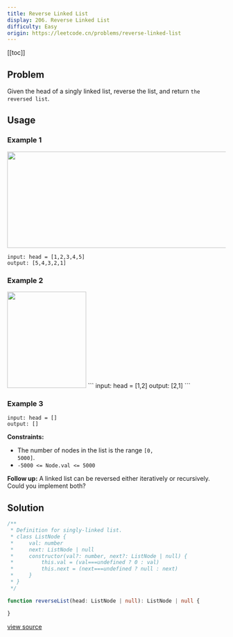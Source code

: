 ```yaml
---
title: Reverse Linked List
display: 206. Reverse Linked List
difficulty: Easy
origin: https://leetcode.cn/problems/reverse-linked-list
---
```


[[toc]]

## Problem

Given the head of a singly linked list, reverse the list, and return `the reversed list`.

## Usage

### Example 1

<img alt="" src="https://assets.leetcode.com/uploads/2021/02/19/rev1ex1.jpg" style="width: 542px; height: 222px;" />

```
input: head = [1,2,3,4,5]
output: [5,4,3,2,1]
```

### Example 2
<img alt="" src="https://assets.leetcode.com/uploads/2021/02/19/rev1ex2.jpg" style="width: 182px; height: 222px;" />
```
input: head = [1,2]
output: [2,1]
```

### Example 3

```
input: head = []
output: []
```


**Constraints:**

- The number of nodes in the list is the range <code>[0, 5000]</code>.
- <code>-5000 &lt;= Node.val &lt;= 5000</code>


**Follow up:** A linked list can be reversed either iteratively or recursively. Could you implement both?


## Solution

```ts
/**
 * Definition for singly-linked list.
 * class ListNode {
 *     val: number
 *     next: ListNode | null
 *     constructor(val?: number, next?: ListNode | null) {
 *         this.val = (val===undefined ? 0 : val)
 *         this.next = (next===undefined ? null : next)
 *     }
 * }
 */

function reverseList(head: ListNode | null): ListNode | null {

}
```

[view source](https://leetcode.cn/problems/reverse-linked-list)
